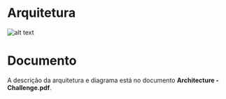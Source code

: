 # Arquitetura

![alt text](https:github.com/gustmtofoli/architecture/img/Architecture.jpg)

# Documento

A descrição da arquitetura e diagrama está no documento **Architecture - Challenge.pdf**.





